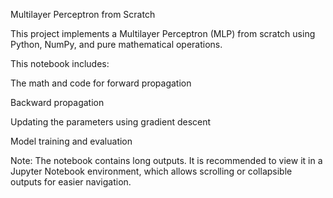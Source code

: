 Multilayer Perceptron from Scratch

This project implements a Multilayer Perceptron (MLP) from scratch using Python, NumPy, and pure mathematical operations.

This notebook includes:

The math and code for forward propagation

Backward propagation

Updating the parameters using gradient descent

Model training and evaluation

Note: The notebook contains long outputs. It is recommended to view it in a Jupyter Notebook environment, which allows scrolling or collapsible outputs for easier navigation.
